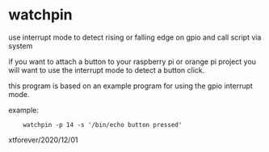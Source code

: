 # watchpin
use interrupt mode to detect rising or falling edge on gpio and call script via system 

if you want to attach a button to your raspberry pi or orange pi project you will want
to use the interrupt mode to detect a button click.

this program is based on an example program for using the gpio interrupt mode.

example:

        watchpin -p 14 -s '/bin/echo button pressed'
        
        
 xtforever/2020/12/01
 
